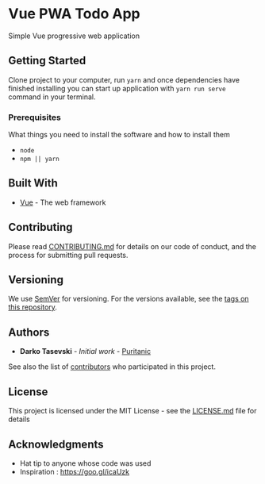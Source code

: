 # Vue PWA Todo App

Simple Vue progressive web application

## Getting Started

Clone project to your computer, run `yarn` and once dependencies have finished installing you can start up application with `yarn run serve` command in your terminal.

### Prerequisites

What things you need to install the software and how to install them

-   `node`
-   `npm || yarn`

## Built With

-   [Vue](#) - The web framework

## Contributing

Please read [CONTRIBUTING.md](CONTRIBUTING.md) for details on our code of conduct, and the process for submitting pull requests.

## Versioning

We use [SemVer](http://semver.org/) for versioning. For the versions available, see the [tags on this repository](https://github.com/your/project/tags).

## Authors

-   **Darko Tasevski** - _Initial work_ - [Puritanic](https://github.com/Puritanic)

See also the list of [contributors](CONTRIBUTORS.md) who participated in this project.

## License

This project is licensed under the MIT License - see the [LICENSE.md](LICENSE.md) file for details

## Acknowledgments

-   Hat tip to anyone whose code was used
-   Inspiration : https://goo.gl/icaUzk
